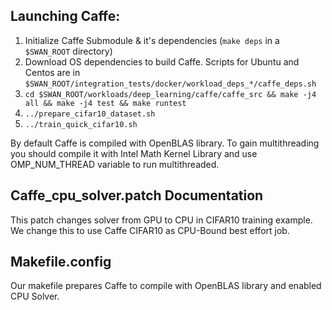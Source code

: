 ## Launching Caffe:

1. Initialize Caffe Submodule & it's dependencies (`make deps` in a `$SWAN_ROOT` directory)
1. Download OS dependencies to build Caffe. Scripts for Ubuntu and Centos are in `$SWAN_ROOT/integration_tests/docker/workload_deps_*/caffe_deps.sh`
1. `cd $SWAN_ROOT/workloads/deep_learning/caffe/caffe_src && make -j4 all && make -j4 test && make runtest`
1. `../prepare_cifar10_dataset.sh`
1. `../train_quick_cifar10.sh`

By default Caffe is compiled with OpenBLAS library.
To gain multithreading you should compile it with Intel Math Kernel Library
and use OMP_NUM_THREAD variable to run multithreaded.

## Caffe_cpu_solver.patch Documentation

This patch changes solver from GPU to CPU in CIFAR10 training example.
We change this to use Caffe CIFAR10 as CPU-Bound best effort job.

## Makefile.config

Our makefile prepares Caffe to compile with OpenBLAS library and enabled CPU Solver.
